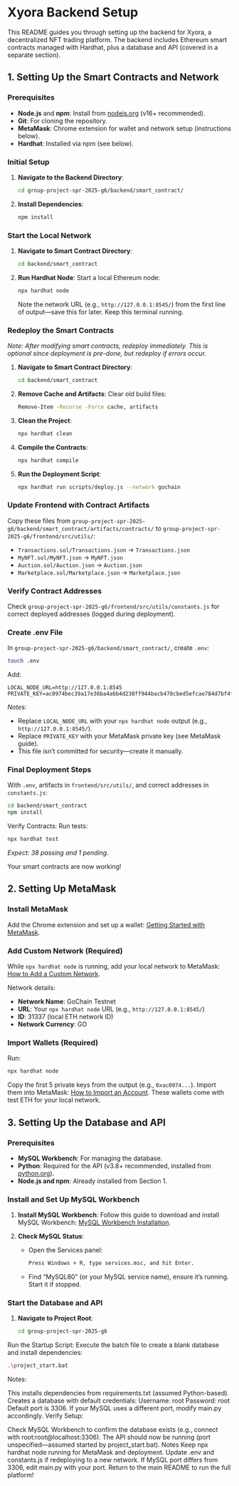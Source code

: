 # Xyora Backend Setup

This README guides you through setting up the backend for Xyora, a decentralized NFT trading platform. The backend includes Ethereum smart contracts managed with Hardhat, plus a database and API (covered in a separate section).

## 1. Setting Up the Smart Contracts and Network

### Prerequisites
- **Node.js** and **npm**: Install from [nodejs.org](https://nodejs.org/) (v16+ recommended).
- **Git**: For cloning the repository.
- **MetaMask**: Chrome extension for wallet and network setup (instructions below).
- **Hardhat**: Installed via npm (see below).

### Initial Setup
1. **Navigate to the Backend Directory**:
   ```sh
   cd group-project-spr-2025-g6/backend/smart_contract/
   ```

2. **Install Dependencies**:
   ```sh
   npm install
   ```

### Start the Local Network
1. **Navigate to Smart Contract Directory**:
   ```sh
   cd backend/smart_contract
   ```

2. **Run Hardhat Node**:
   Start a local Ethereum node:
   ```sh
   npx hardhat node
   ```
   Note the network URL (e.g., `http://127.0.0.1:8545/`) from the first line of output—save this for later. Keep this terminal running.

### Redeploy the Smart Contracts
*Note: After modifying smart contracts, redeploy immediately. This is optional since deployment is pre-done, but redeploy if errors occur.*

1. **Navigate to Smart Contract Directory**:
   ```sh
   cd backend/smart_contract
   ```

2. **Remove Cache and Artifacts**:
   Clear old build files:
   ```sh
   Remove-Item -Recurse -Force cache, artifacts
   ```

3. **Clean the Project**:
   ```sh
   npx hardhat clean
   ```

4. **Compile the Contracts**:
   ```sh
   npx hardhat compile
   ```

5. **Run the Deployment Script**:
   ```sh
   npx hardhat run scripts/deploy.js --network gochain
   ```

### Update Frontend with Contract Artifacts
Copy these files from `group-project-spr-2025-g6/backend/smart_contract/artifacts/contracts/` to `group-project-spr-2025-g6/frontend/src/utils/`:
- `Transactions.sol/Transactions.json` → `Transactions.json`
- `MyNFT.sol/MyNFT.json` → `MyNFT.json`
- `Auction.sol/Auction.json` → `Auction.json`
- `Marketplace.sol/Marketplace.json` → `Marketplace.json`

### Verify Contract Addresses
Check `group-project-spr-2025-g6/frontend/src/utils/constants.js` for correct deployed addresses (logged during deployment).

### Create .env File
In `group-project-spr-2025-g6/backend/smart_contract/`, create `.env`:
```sh
touch .env
```
Add:
```text
LOCAL_NODE_URL=http://127.0.0.1:8545
PRIVATE_KEY=ac0974bec39a17e36ba4a6b4d238ff944bacb478cbed5efcae784d7bf4f2ff80
```
*Notes:*
- Replace `LOCAL_NODE_URL` with your `npx hardhat node` output (e.g., `http://127.0.0.1:8545/`).
- Replace `PRIVATE_KEY` with your MetaMask private key (see MetaMask guide).
- This file isn’t committed for security—create it manually.

### Final Deployment Steps
With `.env`, artifacts in `frontend/src/utils/`, and correct addresses in `constants.js`:
```sh
cd backend/smart_contract
npm install
```

Verify Contracts:
Run tests:
```sh
npx hardhat test
```
*Expect: 38 passing and 1 pending.*

Your smart contracts are now working!

## 2. Setting Up MetaMask

### Install MetaMask
Add the Chrome extension and set up a wallet: [Getting Started with MetaMask](https://metamask.io/download.html).

### Add Custom Network (Required)
While `npx hardhat node` is running, add your local network to MetaMask: [How to Add a Custom Network](https://metamask.io/download.html).

Network details:
- **Network Name**: GoChain Testnet
- **URL**: Your `npx hardhat node` URL (e.g., `http://127.0.0.1:8545/`)
- **ID**: 31337 (local ETH network ID)
- **Network Currency**: GO

### Import Wallets (Required)
Run:
```sh
npx hardhat node
```
Copy the first 5 private keys from the output (e.g., `0xac0974...`).
Import them into MetaMask: [How to Import an Account](https://metamask.io/download.html).
These wallets come with test ETH for your local network.

## 3. Setting Up the Database and API

### Prerequisites
- **MySQL Workbench**: For managing the database.
- **Python**: Required for the API (v3.8+ recommended, installed from [python.org](https://www.python.org/)).
- **Node.js and npm**: Already installed from Section 1.

### Install and Set Up MySQL Workbench
1. **Install MySQL Workbench**:
   Follow this guide to download and install MySQL Workbench: [MySQL Workbench Installation](https://dev.mysql.com/downloads/workbench/).

2. **Check MySQL Status**:
   - Open the Services panel:
     ```sh
     Press Windows + R, type services.msc, and hit Enter.
     ```
   - Find “MySQL80” (or your MySQL service name), ensure it’s running. Start it if stopped.

### Start the Database and API
1. **Navigate to Project Root**:
   ```sh
   cd group-project-spr-2025-g6
Run the Startup Script: Execute the batch file to create a blank database and install dependencies:

```sh
.\project_start.bat
```

Notes:

This installs dependencies from requirements.txt (assumed Python-based).
Creates a database with default credentials:
Username: root
Password: root
Default port is 3306. If your MySQL uses a different port, modify main.py accordingly.
Verify Setup:

Check MySQL Workbench to confirm the database exists (e.g., connect with root:root@localhost:3306).
The API should now be running (port unspecified—assumed started by project_start.bat).
Notes
Keep npx hardhat node running for MetaMask and deployment.
Update .env and constants.js if redeploying to a new network.
If MySQL port differs from 3306, edit main.py with your port.
Return to the main README to run the full platform!
